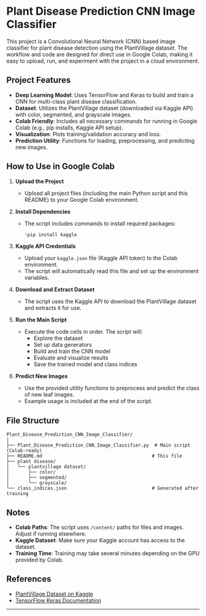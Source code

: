 # Plant Disease Prediction CNN Image Classifier

This project is a Convolutional Neural Network (CNN) based image classifier for plant disease detection using the PlantVillage dataset. The workflow and code are designed for direct use in Google Colab, making it easy to upload, run, and experiment with the project in a cloud environment.

## Project Features
- **Deep Learning Model**: Uses TensorFlow and Keras to build and train a CNN for multi-class plant disease classification.
- **Dataset**: Utilizes the PlantVillage dataset (downloaded via Kaggle API) with color, segmented, and grayscale images.
- **Colab Friendly**: Includes all necessary commands for running in Google Colab (e.g., pip installs, Kaggle API setup).
- **Visualization**: Plots training/validation accuracy and loss.
- **Prediction Utility**: Functions for loading, preprocessing, and predicting new images.

## How to Use in Google Colab

1. **Upload the Project**
   - Upload all project files (including the main Python script and this README) to your Google Colab environment.

2. **Install Dependencies**
   - The script includes commands to install required packages:
     ```python
     !pip install kaggle
     ```

3. **Kaggle API Credentials**
   - Upload your `kaggle.json` file (Kaggle API token) to the Colab environment.
   - The script will automatically read this file and set up the environment variables.

4. **Download and Extract Dataset**
   - The script uses the Kaggle API to download the PlantVillage dataset and extracts it for use.

5. **Run the Main Script**
   - Execute the code cells in order. The script will:
     - Explore the dataset
     - Set up data generators
     - Build and train the CNN model
     - Evaluate and visualize results
     - Save the trained model and class indices

6. **Predict New Images**
   - Use the provided utility functions to preprocess and predict the class of new leaf images.
   - Example usage is included at the end of the script.

## File Structure
```
Plant_Disease_Prediction_CNN_Image_Classifier/
│
├── Plant_Disease_Prediction_CNN_Image_Classifier.py  # Main script (Colab-ready)
├── README.md                                        # This file
├── plant disease/
│   └── plantvillage dataset/
│       ├── color/
│       ├── segmented/
│       └── grayscale/
└── class_indices.json                               # Generated after training
```

## Notes
- **Colab Paths**: The script uses `/content/` paths for files and images. Adjust if running elsewhere.
- **Kaggle Dataset**: Make sure your Kaggle account has access to the dataset.
- **Training Time**: Training may take several minutes depending on the GPU provided by Colab.

## References
- [PlantVillage Dataset on Kaggle](https://www.kaggle.com/datasets/abdallahalidev/plantvillage-dataset)
- [TensorFlow Keras Documentation](https://www.tensorflow.org/api_docs/python/tf/keras)

---

